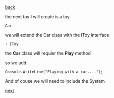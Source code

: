 [back](./page03.md)

the next toy I will create is a toy

```
Car
```

we will extend the Car class with the IToy interface

```
: IToy
```

the **Car** class will requier the **Play** method

so we add:

```
Console.WriteLine("Playing with a car....");
```

And of couse we will need to include the System


[next](./page05.md)

